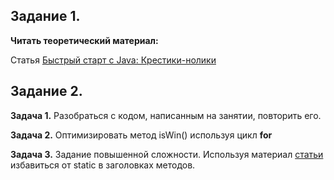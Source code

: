 ## Задание 1.

**Читать теоретический материал:**

Статья [Быстрый старт с Java: Крестики-нолики](https://docs.google.com/document/d/1mVcueY2AZYenjGeWXlpvzQKYg8Ehof2Y_BhOJBldUgE/)

## Задание 2.

**Задача 1.**
Разобраться с кодом, написанным на занятии, повторить его.

**Задача 2.**
Оптимизировать метод isWin() используя цикл **for**

**Задача 3.**
Задание повышенной сложности.
Используя материал [статьи](https://docs.google.com/document/d/1mVcueY2AZYenjGeWXlpvzQKYg8Ehof2Y_BhOJBldUgE/) избавиться от static в заголовках методов.